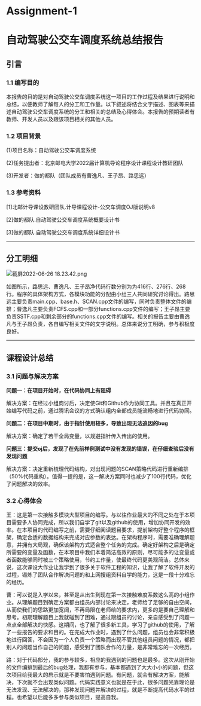 # Assignment-1
# 自动驾驶公交车调度系统总结报告

## 引言

### 1.1 编写目的

本报告的目的是对自动驾驶公交车调度系统这一项目的工作过程及结果进行说明和总结，以便教师了解每人的分工和工作量。以下叙述将结合文字描述、图表等来描述自动驾驶公交车调度系统的分工和相关的总结及心得体会。本报告的预期读者有教师、开发人员以及跟该项目相关的其他人员。

### 1.2 项目背景

(1)项目名称：自动驾驶公交车调度系统

(2)任务提出者：北京邮电大学2022届计算机导论程序设计课程设计教研团队

(3)开发者：做的都队（团队成员有曹逸凡、王子昂、路思远）

### 1.3 参考资料

[1]北邮计导课设教研团队.计导课程设计-公交车调度OJ版说明v8

[2]做的都队.自动驾驶公交车调度系统概要设计书

[3]做的都队.自动驾驶公交车调度系统详细设计书

---

## 分工明细

![截屏2022-06-26 18.23.42.png](https://s3-us-west-2.amazonaws.com/secure.notion-static.com/5159983d-a904-4b20-bebc-d149d72de311/截屏2022-06-26_18.23.42.png)

如图所示，路思远、曹逸凡、王子昂净代码行数分别为为416行、276行、268行。程序的具体架构方式，各模块功能的分配由小组三人共同研究讨论得出。路思远主要负责main.cpp、base.h、SCAN.cpp文件的编写，同时负责整体文件的编排；曹逸凡主要负责FCFS.cpp和一部分functions.cpp文件的编写；王子昂主要负责SSTF.cpp和剩余部分的functions.cpp文件的编写。相关的报告主要由曹逸凡与王子昂负责，各自编写相关文件的文字说明。总体来说分工明确，参与积极度良好。

---

## 课程设计总结

### 3.1 问题与解决方案

**问题一：在项目开始时，在代码协同上有阻碍**

解决方案：在经过小组商讨后，决定使Git和Github作为协同工具。并且在真正开始编写代码之前，通过腾讯会议的方式确认组内全部成员能流畅地进行代码协同。

**问题二：在项目中期时，由于指针使用较多，导致出现无法追因的bug**

解决方案：确定了若干全局变量，以规避指针传入传出的使用。

**问题三：提交oj后，发现了在先前样例测试中没有发现的错误，在仔细查验后没有发现问题**

解决方案：决定重新梳理代码结构，对出现问题的SCAN策略代码进行重新编排（50%代码重构）。值得一提的是，这一解决方案同时也减少了100行代码，优化了问题解决的效率。

### 3.2 心得体会

王：这是第一次接触多模块大型项目的编写。与以往作业最大的不同之处在于本项目需要多人协同完成，所以我们自学了git以及github的使用，增加协同开发的效率。在本项目的代码编写之前，需要仔细阅读题目要求，提前架构好整个程序的框架，确定合适的数据结构来完成对应参数的表达。在架构程序时，需要准确理解题意，并拥有大局观，确保该架构方式适合整个任务的完成。确定好架构之后是确定所需要的变量及函数，在本项目中我们本着简洁高效的原则，尽可能多的让变量或者函数能够同时被三个策略使用，节约工作量，使最终代码更美观简洁。总体来说，这次课设大作业让我学到了很多关于软件工程的知识，让我了解了软件开发的过程，锻炼了团队合作解决问题的和上网搜组资料自学的能力，这是一段十分难忘的经历。

曹：可以说是入学以来，甚至是从出生到现在第一次接触难度系数这么高的小组作业。从理解题目到确定方案都由组员内部讨论来决定，老师给了足够的自由空间，从而使我们的思路更加宽阔，不再局限在老师给的要求内，更多的是要自己理解和思考。初期理解题目上我就碰到了困难，通过跟组员的讨论，亲自感受到了问题一点点全部解决的快感。这期间，也了解了很多新工具，学习了github的使用，了解了一些报告的要求和目的。在完成大作业时，遇到了什么问题，组员也会非常积极地进行回答，不会因为一个人负责一个策略而出现不管其他组员问题的情况，都把别人的问题当作自己的问题，感受到了团队合作的力量，是非常难忘的一次经历。

路：对于代码部分，我的参与较多，相应的我遇到的问题也是最多。这次从刚开始的文件编排到最后的bug处理，我都有参与，基本都遇到了大大小小的问题，但这次项目给我最大的启示就是不要害怕遇到问题。有问题，就会有解决方案，能解决，下次就不会出现类似问题。代码实践意义也就是在于此，很多问题光靠理论是无法发现、无法解决的，那种发现问题并解决的过程，就是不断提高代码水平的过程。也希望以后能多多参与类似项目，提高自我。
